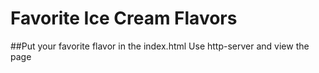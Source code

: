 # Favorite Ice Cream Flavors
##Put your favorite flavor in the index.html
Use http-server and view the page 